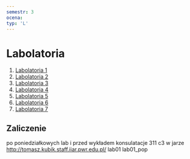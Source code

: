 ```yaml
---
semestr: 3
ocena: 
typ: 'L'
---
```


# Labolatoria
1. [Labolatoria 1](/Notatki/Semestr%203/Języki%20programowania/Labolatoria/Labolatoria%201/Labolatoria%201.md)
2. [Labolatoria 2](/Notatki/Semestr%203/Języki%20programowania/Labolatoria/Labolatoria%202/Labolatoria%202.md)
3. [Labolatoria 3](/Notatki/Semestr%203/Języki%20programowania/Labolatoria/Labolatoria%203/Labolatoria%203.md)
4. [Labolatoria 4](/Notatki/Semestr%203/Języki%20programowania/Labolatoria/Labolatoria%204/Labolatoria%204.md)
5. [Labolatoria 5](/Notatki/Semestr%203/Języki%20programowania/Labolatoria/Labolatoria%205/Labolatoria%205.md)
6. [Labolatoria 6](/Notatki/Semestr%203/Języki%20programowania/Labolatoria/Labolatoria%206/Labolatoria%206.md)
7. [Labolatoria 7](/Notatki/Semestr%203/Języki%20programowania/Labolatoria/Labolatoria%207/Labolatoria%207.md)

## Zaliczenie
po poniedziałkowych lab i przed wykładem konsulatacje
311 c3
w jarze
http://tomasz.kubik.staff.iiar.pwr.edu.pl/
lab01
lab01_pop